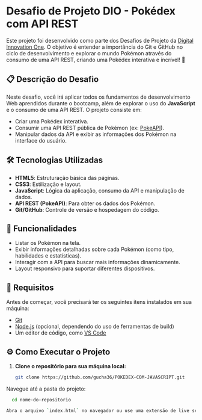 # Desafio de Projeto DIO - Pokédex com API REST

Este projeto foi desenvolvido como parte dos Desafios de Projeto da [Digital Innovation One](https://www.dio.me/). O objetivo é entender a importância do Git e GitHub no ciclo de desenvolvimento e explorar o mundo Pokémon através do consumo de uma API REST, criando uma Pokédex interativa e incrível! 🚀

## 📋 Descrição do Desafio

Neste desafio, você irá aplicar todos os fundamentos de desenvolvimento Web aprendidos durante o bootcamp, além de explorar o uso do **JavaScript** e o consumo de uma API REST. O projeto consiste em:

- Criar uma Pokédex interativa.
- Consumir uma API REST pública de Pokémon (ex: [PokeAPI](https://pokeapi.co/)).
- Manipular dados da API e exibir as informações dos Pokémon na interface do usuário.

## 🛠️ Tecnologias Utilizadas

- **HTML5**: Estruturação básica das páginas.
- **CSS3**: Estilização e layout.
- **JavaScript**: Lógica da aplicação, consumo da API e manipulação de dados.
- **API REST (PokeAPI)**: Para obter os dados dos Pokémon.
- **Git/GitHub**: Controle de versão e hospedagem do código.

## 🚀 Funcionalidades

- Listar os Pokémon na tela.
- Exibir informações detalhadas sobre cada Pokémon (como tipo, habilidades e estatísticas).
- Interagir com a API para buscar mais informações dinamicamente.
- Layout responsivo para suportar diferentes dispositivos.

## 📝 Requisitos

Antes de começar, você precisará ter os seguintes itens instalados em sua máquina:

- [Git](https://git-scm.com/)
- [Node.js](https://nodejs.org/) (opcional, dependendo do uso de ferramentas de build)
- Um editor de código, como [VS Code](https://code.visualstudio.com/)

## ⚙️ Como Executar o Projeto

1. **Clone o repositório para sua máquina local:**
   ```bash
   git clone https://github.com/gucha36/POKEDEX-COM-JAVASCRIPT.git
   
Navegue até a pasta do projeto:

  ```bash
    cd nome-do-repositorio

Abra o arquivo `index.html` no navegador ou use uma extensão de live server no seu editor para visualizar o projeto.

